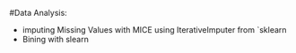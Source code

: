 #Data Analysis:
- imputing Missing Values with MICE using IterativeImputer from `sklearn
- Bining with slearn

